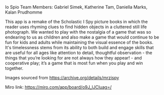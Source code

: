 Io Spio
Team Members: Gabriel Simek, Katherine Tam, Daniella Marks, Kalan Prudhomme

This app is a remake of the Scholastic I Spy picture books in which the reader uses rhyming clues to find hidden objects in a cluttered still life photograph.  We wanted to play with the nostalgia of a game that was so endearing to us as children and also make a game that would continue to be fun for kids and adults while maintaining the visual essence of the books.  It's timelessness stems from its ability to both build and engage skills that are useful for all ages like  attention to detail, thoughtful observation - the things that you’re looking for are not always how they appear! -  and cooperative play; it’s a game that is most fun when you play and win together.


Images sourced from https://archive.org/details/mrzispy

Miro link: https://miro.com/app/board/o9J_lJCIuag=/
